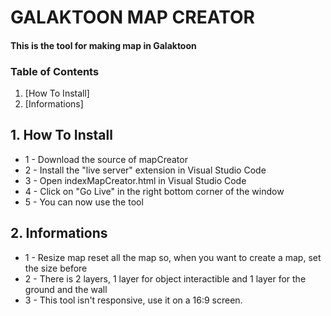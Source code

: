 
# GALAKTOON MAP CREATOR
#### This is the tool for making map in Galaktoon

### Table of Contents

1. [How To Install]
2. [Informations]

## 1. How To Install

* 1 - Download the source of mapCreator
* 2 - Install the "live server" extension in Visual Studio Code
* 3 - Open indexMapCreator.html in Visual Studio Code 
* 4 - Click on "Go Live" in the right bottom corner of the window
* 5 - You can now use the tool

## 2. Informations

* 1 - Resize map reset all the map so, when you want to create a map, set the size before
* 2 - There is 2 layers, 1 layer for object interactible and 1 layer for the ground and the wall
* 3 - This tool isn't responsive, use it on a 16:9 screen.